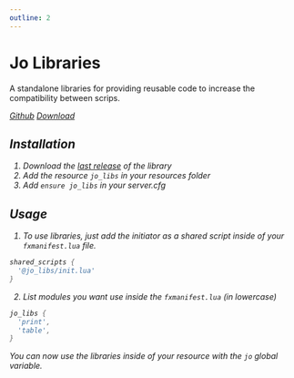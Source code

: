 ```yaml
---
outline: 2
---
```

# Jo Libraries

A standalone libraries for providing reusable code to increase the compatibility between scrips.

<div class="flex-buttons">
<a class="box-button" href="https://github.com/Jump-On-Studios/RedM-jo_libs" target="_blank"><i class="pi pi-github" />Github</a>
<a class="box-button" href="https://github.com/Jump-On-Studios/RedM-jo_libs/releases/latest" target="_blank"><i class="pi pi-download" />Download</a>
</div>

## Installation

1. Download the [last release](https://github.com/Jump-On-Studios/RedM-jo_libs/releases/latest) of the library
2. Add the resource `jo_libs` in your resources folder
3. Add `ensure jo_libs` in your server.cfg

## Usage

1. To use libraries, just add the initiator as a shared script inside of your `fxmanifest.lua` file.
```lua
shared_scripts {
  '@jo_libs/init.lua'
}
```
2. List modules you want use inside the `fxmanifest.lua` (in lowercase)
```lua
jo_libs {
  'print',
  'table',
}
```
You can now use the libraries inside of your resource with the `jo` global variable.
